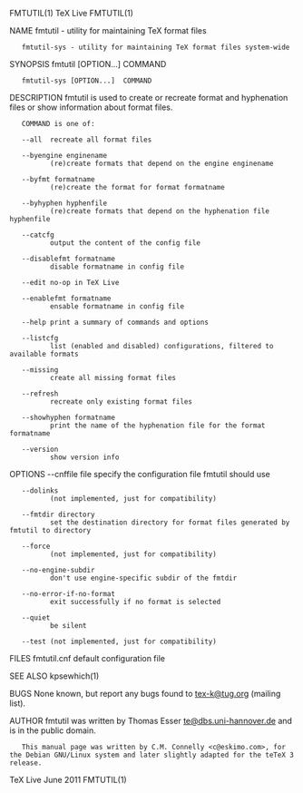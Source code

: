 FMTUTIL(1)                                                                                         TeX Live                                                                                        FMTUTIL(1)



NAME
       fmtutil - utility for maintaining TeX format files

       fmtutil-sys - utility for maintaining TeX format files system-wide

SYNOPSIS
       fmtutil [OPTION...]  COMMAND

       fmtutil-sys [OPTION...]  COMMAND

DESCRIPTION
       fmtutil is used to create or recreate format and hyphenation files or show information about format files.

       COMMAND is one of:

       --all  recreate all format files

       --byengine enginename
              (re)create formats that depend on the engine enginename

       --byfmt formatname
              (re)create the format for format formatname

       --byhyphen hyphenfile
              (re)create formats that depend on the hyphenation file hyphenfile

       --catcfg
              output the content of the config file

       --disablefmt formatname
              disable formatname in config file

       --edit no-op in TeX Live

       --enablefmt formatname
              ensable formatname in config file

       --help print a summary of commands and options

       --listcfg
              list (enabled and disabled) configurations, filtered to available formats

       --missing
              create all missing format files

       --refresh
              recreate only existing format files

       --showhyphen formatname
              print the name of the hyphenation file for the format formatname

       --version
              show version info

OPTIONS
       --cnffile file
              specify the configuration file fmtutil should use

       --dolinks
              (not implemented, just for compatibility)

       --fmtdir directory
              set the destination directory for format files generated by fmtutil to directory

       --force
              (not implemented, just for compatibility)

       --no-engine-subdir
              don't use engine-specific subdir of the fmtdir

       --no-error-if-no-format
              exit successfully if no format is selected

       --quiet
              be silent

       --test (not implemented, just for compatibility)

FILES
       fmtutil.cnf
              default configuration file

SEE ALSO
       kpsewhich(1)

BUGS
       None known, but report any bugs found to <tex-k@tug.org> (mailing list).

AUTHOR
       fmtutil was written by Thomas Esser <te@dbs.uni-hannover.de> and is in the public domain.

       This manual page was written by C.M. Connelly <c@eskimo.com>, for the Debian GNU/Linux system and later slightly adapted for the teTeX 3 release.



TeX Live                                                                                          June 2011                                                                                        FMTUTIL(1)
